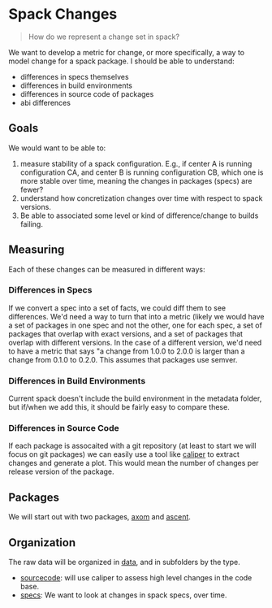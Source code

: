# Spack Changes

> How do we represent a change set in spack?

We want to develop a metric for change, or more specifically, a way to model change
for a spack package. I should be able to understand:

 - differences in specs themselves
 - differences in build environments
 - differences in source code of packages
 - abi differences

## Goals

We would want to be able to:

1. measure stability of a spack configuration. E.g., if center A is running configuration CA, and center B is running configuration CB, which one is more stable over time, meaning the changes in packages (specs) are fewer?
2. understand how concretization changes over time with respect to spack versions.
3. Be able to associated some level or kind of difference/change to builds failing.

## Measuring 

Each of these changes can be measured in different ways:

### Differences in Specs

If we convert a spec into a set of facts, we could diff them to see differences. We'd need a way to turn that into a metric (likely we would have a set of packages in one spec and not the other, one for each spec, a set of packages that overlap with exact versions, and a set of packages that overlap with different versions. In the case of a different version, we'd need to have a metric that says "a change from 1.0.0 to 2.0.0 is larger than a change from 0.1.0 to 0.2.0. This assumes that packages use semver.

### Differences in Build Environments

Current spack doesn't include the build environment in the metadata folder, but if/when we add
this, it should be fairly easy to compare these.

### Differences in Source Code

If each package is assocaited with a git repository (at least to start we will
focus on git packages) we can easily use a tool like [caliper](https://github.com/vsoch/caliper)
to extract changes and generate a plot. This would mean the number of changes
per release version of the package.

## Packages

We will start out with two packages, [axom](https://github.com/LLNL/axom) and [ascent](https://github.com/Alpine-DAV/ascent).


## Organization

The raw data will be organized in [data](data), and in subfolders by the type.

 - [sourcecode](data/sourcecode): will use caliper to assess high level changes in the code base.
 - [specs](data/specs): We want to look at changes in spack specs, over time.
